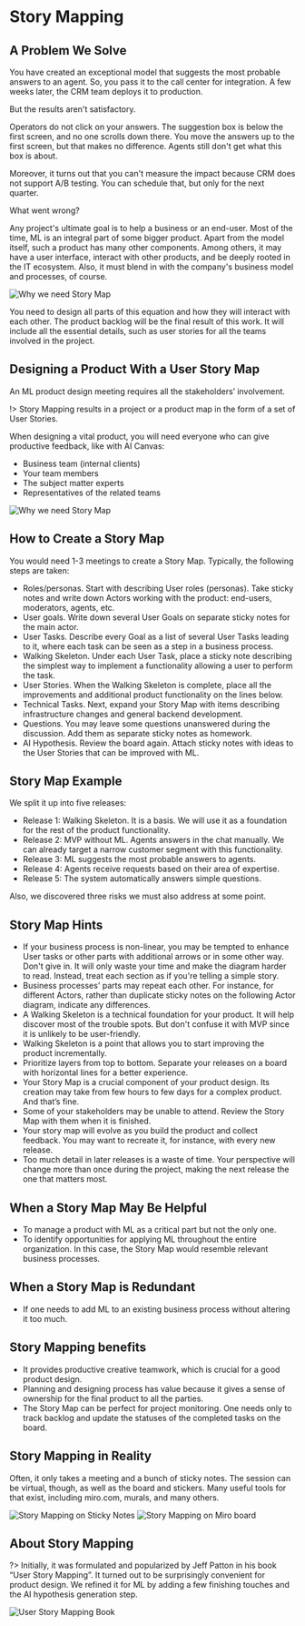 # Story Mapping

## A Problem We Solve

You have created an exceptional model that suggests the most probable answers to an agent. So, you pass it to the call center for integration. A few weeks later, the CRM team deploys it to production.

But the results aren't satisfactory.

Operators do not click on your answers. The suggestion box is below the first screen, and no one scrolls down there. You move the answers up to the first screen, but that makes no difference. Agents still don't get what this box is about.

Moreover, it turns out that you can't measure the impact because CRM does not support A/B testing. You can schedule that, but only for the next quarter.

What went wrong?

Any project's ultimate goal is to help a business or an end-user. Most of the time, ML is an integral part of some bigger product. Apart from the model itself, such a product has many other components. Among others, it may have a user interface, interact with other products, and be deeply rooted in the IT ecosystem. Also, it must blend in with the company's business model and processes, of course.

![Why we need Story Map](_images/storymap-around.png)

You need to design all parts of this equation and how they will interact with each other. The product backlog will be the final result of this work. It will include all the essential details, such as user stories for all the teams involved in the project.

## Designing a Product With a User Story Map

An ML product design meeting requires all the stakeholders’ involvement.

!> Story Mapping results in a project or a product map in the form of a set of User Stories.


When designing a vital product, you will need everyone who can give productive feedback, like with AI Canvas:

* Business team (internal clients)
* Your team members
* The subject matter experts
* Representatives of the related teams

![Why we need Story Map](_images/storymap-structure.png)

## How to Create a Story Map

You would need 1-3 meetings to create a Story Map. Typically, the following steps are taken:

* Roles/personas. Start with describing User roles (personas). Take sticky notes and write down Actors working with the product: end-users, moderators, agents, etc.
* User goals. Write down several User Goals on separate sticky notes for the main actor.
* User Tasks. Describe every Goal as a list of several User Tasks leading to it, where each task can be seen as a step in a business process.
* Walking Skeleton. Under each User Task, place a sticky note describing the simplest way to implement a functionality allowing a user to perform the task.
* User Stories. When the Walking Skeleton is complete, place all the improvements and additional product functionality on the lines below.
* Technical Tasks. Next, expand your Story Map with items describing infrastructure changes and general backend development.
* Questions. You may leave some questions unanswered during the discussion. Add them as separate sticky notes as homework.
* AI Hypothesis. Review the board again. Attach sticky notes with ideas to the User Stories that can be improved with ML.

## Story Map Example

We split it up into five releases:

* Release 1: Walking Skeleton. It is a basis. We will use it as a foundation for the rest of the product functionality.
* Release 2: MVP without ML. Agents answers in the chat manually. We can already target a narrow customer segment with this functionality.
* Release 3: ML suggests the most probable answers to agents.
* Release 4: Agents receive requests based on their area of expertise.
* Release 5: The system automatically answers simple questions.

Also, we discovered three risks we must also address at some point.

## Story Map Hints

* If your business process is non-linear, you may be tempted to enhance User tasks or other parts with additional arrows or in some other way. Don't give in. It will only waste your time and make the diagram harder to read. Instead, treat each section as if you're telling a simple story.
* Business processes' parts may repeat each other. For instance, for different Actors, rather than duplicate sticky notes on the following Actor diagram, indicate any differences.
* A Walking Skeleton is a technical foundation for your product. It will help discover most of the trouble spots. But don't confuse it with MVP since it is unlikely to be user-friendly.
* Walking Skeleton is a point that allows you to start improving the product incrementally.
* Prioritize layers from top to bottom. Separate your releases on a board with horizontal lines for a better experience.
* Your Story Map is a crucial component of your product design. Its creation may take from few hours to few days for a complex product. And that’s fine.
* Some of your stakeholders may be unable to attend. Review the Story Map with them when it is finished.
* Your story map will evolve as you build the product and collect feedback. You may want to recreate it, for instance, with every new release.
* Too much detail in later releases is a waste of time. Your perspective will change more than once during the project, making the next release the one that matters most.

## When a Story Map May Be Helpful

* To manage a product with ML as a critical part but not the only one.
* To identify opportunities for applying ML throughout the entire organization. In this case, the Story Map would resemble relevant business processes.

## When a Story Map is Redundant

* If one needs to add ML to an existing business process without altering it too much.

## Story Mapping benefits

* It provides productive creative teamwork, which is crucial for a good product design.
* Planning and designing process has value because it gives a sense of ownership for the final product to all the parties.
* The Story Map can be perfect for project monitoring. One needs only to track backlog and update the statuses of the completed tasks on the board.

## Story Mapping in Reality

Often, it only takes a meeting and a bunch of sticky notes. The session can be virtual, though, as well as the board and stickers. Many useful tools for that exist, including miro.com, murals, and many others.

![Story Mapping on Sticky Notes](_images/storymap-stickynotes.png)
![Story Mapping on Miro board](_images/storymap-miro.png)

## About Story Mapping

?> Initially, it was formulated and popularized by Jeff Patton in his book “User Story Mapping”. It turned out to be surprisingly convenient for product design. We refined it for ML by adding a few finishing touches and the AI hypothesis generation step.

![User Story Mapping Book](_images/storymap-book.png)

